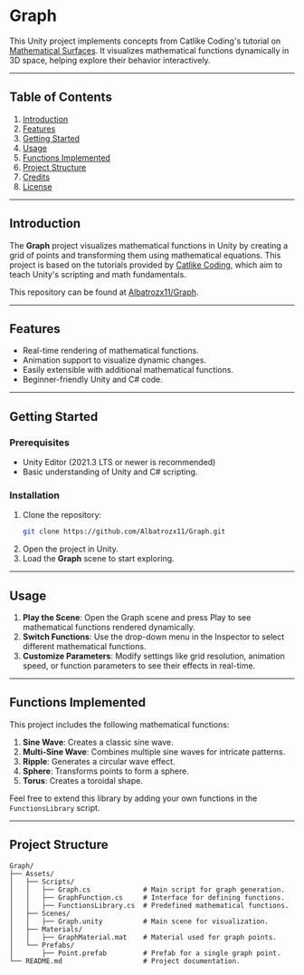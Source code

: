 # Graph

This Unity project implements concepts from Catlike Coding's tutorial on [Mathematical Surfaces](https://catlikecoding.com/unity/tutorials/basics/mathematical-surfaces/). It visualizes mathematical functions dynamically in 3D space, helping explore their behavior interactively.

---

## Table of Contents

1. [Introduction](#introduction)
2. [Features](#features)
3. [Getting Started](#getting-started)
4. [Usage](#usage)
5. [Functions Implemented](#functions-implemented)
6. [Project Structure](#project-structure)
7. [Credits](#credits)
8. [License](#license)

---

## Introduction

The **Graph** project visualizes mathematical functions in Unity by creating a grid of points and transforming them using mathematical equations. This project is based on the tutorials provided by [Catlike Coding](https://catlikecoding.com/), which aim to teach Unity's scripting and math fundamentals.

This repository can be found at [Albatrozx11/Graph](https://github.com/Albatrozx11/Graph).

---

## Features

- Real-time rendering of mathematical functions.
- Animation support to visualize dynamic changes.
- Easily extensible with additional mathematical functions.
- Beginner-friendly Unity and C# code.

---

## Getting Started

### Prerequisites

- Unity Editor (2021.3 LTS or newer is recommended)
- Basic understanding of Unity and C# scripting.

### Installation

1. Clone the repository:
   ```bash
   git clone https://github.com/Albatrozx11/Graph.git
2. Open the project in Unity.
3. Load the **Graph** scene to start exploring.

---

## Usage

1. **Play the Scene**: Open the Graph scene and press Play to see mathematical functions rendered dynamically.
2. **Switch Functions**: Use the drop-down menu in the Inspector to select different mathematical functions.
3. **Customize Parameters**: Modify settings like grid resolution, animation speed, or function parameters to see their effects in real-time.

---

## Functions Implemented

This project includes the following mathematical functions:

1. **Sine Wave**: Creates a classic sine wave.
2. **Multi-Sine Wave**: Combines multiple sine waves for intricate patterns.
3. **Ripple**: Generates a circular wave effect.
4. **Sphere**: Transforms points to form a sphere.
5. **Torus**: Creates a toroidal shape.

Feel free to extend this library by adding your own functions in the `FunctionsLibrary` script.

---

## Project Structure

```plaintext
Graph/
├── Assets/
│   ├── Scripts/
│   │   ├── Graph.cs             # Main script for graph generation.
│   │   ├── GraphFunction.cs     # Interface for defining functions.
│   │   ├── FunctionsLibrary.cs  # Predefined mathematical functions.
│   ├── Scenes/
│   │   ├── Graph.unity          # Main scene for visualization.
│   ├── Materials/
│   │   ├── GraphMaterial.mat    # Material used for graph points.
│   └── Prefabs/
│       ├── Point.prefab         # Prefab for a single graph point.
└── README.md                    # Project documentation.
